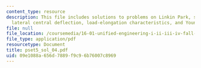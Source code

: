 ```yaml
---
content_type: resource
description: This file includes solutions to problems on Linkin Park, stagnation pressure,
  lateral central deflection, load-elongation characteristics, and Young's modulus.
file: null
file_location: /coursemedia/16-01-unified-engineering-i-ii-iii-iv-fall-2005-spring-2006/09e1088a656d7889f9c96b76007c8969_pset5_sol_04.pdf
file_type: application/pdf
resourcetype: Document
title: pset5_sol_04.pdf
uid: 09e1088a-656d-7889-f9c9-6b76007c8969
---
```

